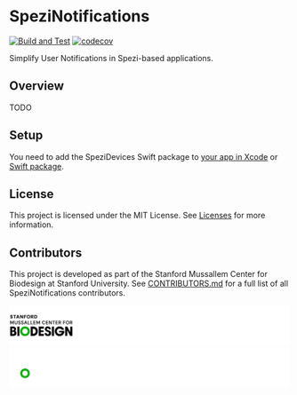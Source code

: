 <!--
                  
This source file is part of the SpeziNotifications open source project

SPDX-FileCopyrightText: 2024 Stanford University and the project authors (see CONTRIBUTORS.md)

SPDX-License-Identifier: MIT
             
-->

# SpeziNotifications

[![Build and Test](https://github.com/StanfordSpezi/SpeziNotifications/actions/workflows/build-and-test.yml/badge.svg)](https://github.com/StanfordSpezi/SpeziNotifications/actions/workflows/build-and-test.yml)
[![codecov](https://codecov.io/gh/StanfordSpezi/SpeziNotifications/graph/badge.svg?token=dWaDzUBFoV)](https://codecov.io/gh/StanfordSpezi/SpeziNotifications)

Simplify User Notifications in Spezi-based applications.

## Overview
 
TODO

## Setup

You need to add the SpeziDevices Swift package to
[your app in Xcode](https://developer.apple.com/documentation/xcode/adding-package-dependencies-to-your-app#) or
[Swift package](https://developer.apple.com/documentation/xcode/creating-a-standalone-swift-package-with-xcode#Add-a-dependency-on-another-Swift-package).

## License
This project is licensed under the MIT License. See [Licenses](https://github.com/StanfordSpezi/SpeziNotifications/tree/main/LICENSES) for more information.


## Contributors
This project is developed as part of the Stanford Mussallem Center for Biodesign at Stanford University.
See [CONTRIBUTORS.md](https://github.com/StanfordBDHG/StanfordSpezi/tree/main/CONTRIBUTORS.md) for a full list of all SpeziNotifications contributors.

![Stanford Byers Center for Biodesign Logo](https://raw.githubusercontent.com/StanfordBDHG/.github/main/assets/biodesign-footer-light.png#gh-light-mode-only)
![Stanford Byers Center for Biodesign Logo](https://raw.githubusercontent.com/StanfordBDHG/.github/main/assets/biodesign-footer-dark.png#gh-dark-mode-only)
